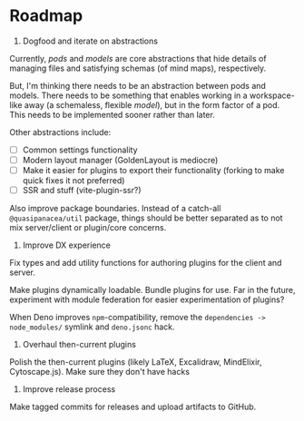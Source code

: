 # Roadmap

1. Dogfood and iterate on abstractions

Currently, _pods_ and _models_ are core abstractions that hide details of managing files and satisfying schemas (of mind maps), respectively.

But, I'm thinking there needs to be an abstraction between pods and models. There needs to be something that enables working in a workspace-like away (a schemaless, flexible _model_), but in the form factor of a pod. This needs to be implemented sooner rather than later.

Other abstractions include:

- [ ] Common settings functionality
- [ ] Modern layout manager (GoldenLayout is mediocre)
- [ ] Make it easier for plugins to export their functionality (forking to make quick fixes it not preferred)
- [ ] SSR and stuff (vite-plugin-ssr?)

Also improve package boundaries. Instead of a catch-all `@quasipanacea/util` package, things should be better separated as to not mix server/client or plugin/core concerns.

1. Improve DX experience

Fix types and add utility functions for authoring plugins for the client and server.

Make plugins dynamically loadable. Bundle plugins for use. Far in the future, experiment with module federation for easier experimentation of plugins?

When Deno improves `npm`-compatibility, remove the `dependencies -> node_modules/` symlink and `deno.jsonc` hack.

1. Overhaul then-current plugins

Polish the then-current plugins (likely LaTeX, Excalidraw, MindElixir, Cytoscape.js). Make sure they don't have hacks

1. Improve release process

Make tagged commits for releases and upload artifacts to GitHub.
